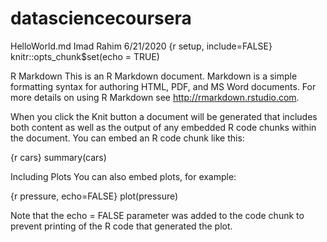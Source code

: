 # datasciencecoursera
HelloWorld.md
Imad Rahim
6/21/2020
{r setup, include=FALSE} knitr::opts_chunk$set(echo = TRUE)

R Markdown
This is an R Markdown document. Markdown is a simple formatting syntax for authoring HTML, PDF, and MS Word documents. For more details on using R Markdown see http://rmarkdown.rstudio.com.

When you click the Knit button a document will be generated that includes both content as well as the output of any embedded R code chunks within the document. You can embed an R code chunk like this:

{r cars} summary(cars)

Including Plots
You can also embed plots, for example:

{r pressure, echo=FALSE} plot(pressure)

Note that the echo = FALSE parameter was added to the code chunk to prevent printing of the R code that generated the plot.
